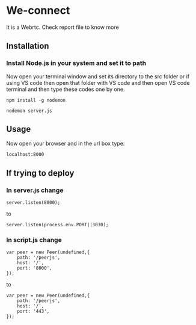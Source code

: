 # We-connect

It is a Webrtc. Check report file to know more

## Installation

### Install Node.js in your system and set it to path

Now open your terminal window and set its directory to the src folder or if using VS code then open that folder with VS code and then open VS code terminal and then type these codes one by one.

```
npm install -g nodemon

nodemon server.js
```

## Usage

Now open your browser and in the url box type:
```
localhost:8000
```

## If trying to deploy

### In server.js change
```
server.listen(8000);
```
to
```
server.listen(process.env.PORT||3030);
```
### In script.js change
```
var peer = new Peer(undefined,{
    path: '/peerjs',
    host: '/',
    port: '8000',
}); 
```
to 

```
var peer = new Peer(undefined,{
    path: '/peerjs',
    host: '/',
    port: '443',
}); 
```
